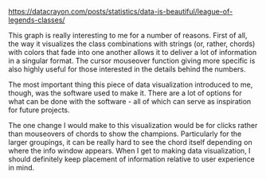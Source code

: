 https://datacrayon.com/posts/statistics/data-is-beautiful/league-of-legends-classes/

This graph is really interesting to me for a number of reasons. First of all, the way it visualizes the class combinations with strings (or, rather, chords) with colors that fade into one another allows it to deliver a lot of information in a singular format. The cursor mouseover function giving more specific is also highly useful for those interested in the details behind the numbers.

The most important thing this piece of data visualization introduced to me, though, was the software used to make it. There are a lot of options for what can be done with the software - all of which can serve as inspiration for future projects.

The one change I would make to this visualization would be for clicks rather than mouseovers of chords to show the champions. Particularly for the larger groupings, it can be really hard to see the chord itself depending on where the info window appears. When I get to making data visualization, I should definitely keep placement of information relative to user experience in mind.
